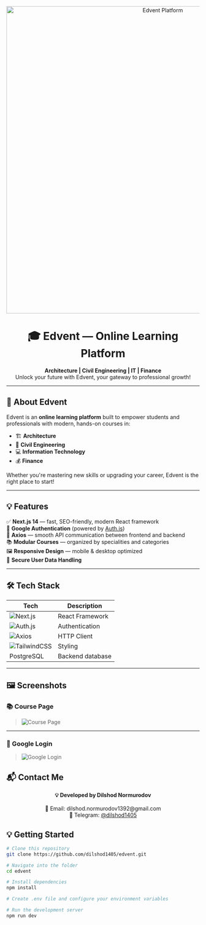 <p align="center">
  <img src="https://media-hosting.imagekit.io/fe69905812794a3e/image_2025-04-19_19-04-02.png?Expires=1839665062&Key-Pair-Id=K2ZIVPTIP2VGHC&Signature=fb5FeKWTMsVAMZFtKuSHY5olg34Cl0iHuAfX4YDO6joR1p0YXgSkftiJ~lh8DDoYirHZtpfiSDHlF6j~3nMbH-81EpcWFWDelCVc0ig61GqGPhCmPLGTjdUbUdxyoOl-4OXCELBWzFHzmRR3f5d93ClmQKs6XVk7HProSEfECUN9KjSdv6GJmXmSLv26jPQ6a6sDJqaevxDyuuAphchd9cmBBlt-mLP-MwpOktrhgcAiOdE6T7oZExaD4neLpcqGfjdYIhaKgMbY3YEUo9BSpXJB4hV1qhZxNMp60yZ45B~WwseI6LvEGTXZr8Aa0LojaCs~wSFXBcwH7EeSnyhF3Q__" alt="Edvent Platform" width="800" />
</p>

<h1 align="center">🎓 Edvent — Online Learning Platform</h1>

<p align="center">
  <b>Architecture | Civil Engineering | IT | Finance</b> <br/>
  Unlock your future with Edvent, your gateway to professional growth!
</p>

---

## 🚀 About Edvent

Edvent is an **online learning platform** built to empower students and professionals with modern, hands-on courses in:

- 🏗️ **Architecture**
- 🏢 **Civil Engineering**
- 💻 **Information Technology**
- 💰 **Finance**

Whether you're mastering new skills or upgrading your career, Edvent is the right place to start!

---

## 💡 Features

✅ **Next.js 14** — fast, SEO-friendly, modern React framework  
🔐 **Google Authentication** (powered by [Auth.js](https://authjs.dev))  
🔗 **Axios** — smooth API communication between frontend and backend  
📚 **Modular Courses** — organized by specialities and categories  
🖼️ **Responsive Design** — mobile & desktop optimized  
💾 **Secure User Data Handling**

---

## 🛠️ Tech Stack

| Tech                   | Description                      |
|-------------------------|----------------------------------|
| ![Next.js](https://img.shields.io/badge/Next.js-000?style=for-the-badge&logo=next.js&logoColor=white) | React Framework |
| ![Auth.js](https://img.shields.io/badge/Auth.js-000?style=for-the-badge&logo=auth0&logoColor=white) | Authentication |
| ![Axios](https://img.shields.io/badge/Axios-5A29E4?style=for-the-badge&logo=axios&logoColor=white) | HTTP Client |
| ![TailwindCSS](https://img.shields.io/badge/TailwindCSS-38B2AC?style=for-the-badge&logo=tailwind-css&logoColor=white) | Styling |
| PostgreSQL | Backend database |

---

## 🖼️ Screenshots

### 📚 Course Page
> ![Course Page](https://media-hosting.imagekit.io/fafd0e3cc4334e06/edventcourses.png?Expires=1839665535&Key-Pair-Id=K2ZIVPTIP2VGHC&Signature=GK2i65sqfceoTvENwTZoBOH5t2c-uHEhSHVfenmSldlBEhiNqYPSt08xfKroMgxZzzNPiPke~eIco27scDHcU-wzM3y6JiyFfW0d8hWWVEVxzxlRYqcQGbgUS0wa-bUcwuh0hJ7-aRBGNTbbOY3H4zL35RfvsvxDKkNdPaQagkqbk7vu7ygrVxJPYIsPjTcSsXjUdxZUAVJiM~ZnL~ao7aKMzRIu5FKMTHjYdZFMzxUEQ2YaES23diUISgFbj872k4sEPhQAoXjcwrHmdYuGSmyzaPH1A9kNhjL7lPkQYl-oWa01PLQyoVjknNE0YVbKiQmQuCVmbbqubB6KCFV-Vg__)

---

### 🔑 Google Login
> ![Google Login](https://media-hosting.imagekit.io/fb15f6382fc3479b/Google.png?Expires=1839665644&Key-Pair-Id=K2ZIVPTIP2VGHC&Signature=hG2WUg62Vp9VY6KBv84bBaLFJ5oqcgmP3HNvFx0E~0G5F5IdapUpp5HqXzfv-gVdtsgNjDph0hjxYxcAqDalLVBOf2i0r3SGyNSdR7ZnTNFqCMI4Ti6NQExOBuX9nvrbpSKTfvI5ivlSmMLvRZc8xk2aP3WQ8iILPqhhRwSkGsnrpSKq4abA~UKEF5LCFqndC9jBrs8ute-Mihc7ao5EQb26QSsrQcX0j1mc6dvm4f4w14C6X16rXUsKC7Ek2RIUAvSpnBsAxqb09tPRSK9ju-6TCBkA19J1~T94p6jORAE0uqwkburxf7mWjLsC0IeuIC3qb0R-l-5cNJIlbdJtWg__)



## 📬 Contact Me

<p align="center">
  <b>💡 Developed by Dilshod Normurodov</b> <br/><br/>
  📧 Email: dilshod.normurodov1392@gmail.com <br/>
  💬 Telegram: <a href="https://t.me/dilshod1405">@dilshod1405</a>
</p>

## 💡 Getting Started

```bash
# Clone this repository
git clone https://github.com/dilshod1405/edvent.git

# Navigate into the folder
cd edvent

# Install dependencies
npm install

# Create .env file and configure your environment variables

# Run the development server
npm run dev